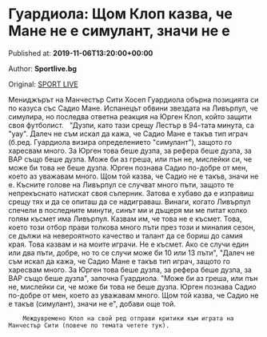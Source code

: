 
# Гуардиола: Щом Клоп казва, че Мане не е симулант, значи не е

Published at: **2019-11-06T13:20:00+00:00**

Author: **Sportlive.bg**

Original: [SPORT LIVE](https://www.sportlive.bg/worldfootball/england/guardiola-shtom-klop-kazva-che-mane-ne-e-simulant-znachi-ne-e-1403475.html)

Мениджърът на Манчестър Сити Хосеп Гуардиола обърна позицията си по казуса със Садио Мане. Испанецът обвини звездата на Ливърпул, че симулира, но последва ответна реакция на Юрген Клоп, който защити своя футболист.
 
"Дузпи, като тази срещу Лестър в 94-тата минута, са "уау". Далеч не съм искал да кажа, че Садио Мане е такъв тип играч (б.ред. Гуардиола визира определението "симулант"), защото го харесвам много. За Юрген това беше дузпа, за рефера беше дузпа, за ВАР също беше дузпа. Може би аз греша, или пън не, мислейки си, че може би това не беше дузпа. Юрген познава Садио по-добре от мен, което аз уважавам много. Щом той казва, че Садио не е такъв, значи не е. Късните голове на Ливърпул се случват много пъти, защото те непрекъснато натискат своя съперник. Затова е хубаво да е изправиш срещу тях и да се опиташ да се надиграваш. Винаги, когато Ливърпул спечели в последните минути, синът ми и дъщеря ми ме питат колко голям късмет има Ливърпул. Казвам им, че това не е късмет. Това, което този отбор прави толкова много пъти през този и миналия сезон, се дължи на невероятното качество и талант да се бориш до самия края. Това казвам и на моите играчи. Не е късмет. Ако се случи един или два пъти, добре, но то се случи може би 10 или 13 пъти",
"Далеч не съм искал да кажа, че Садио Мане е такъв тип играч, защото го харесвам много. За Юрген това беше дузпа, за рефера беше дузпа, за ВАР също беше дузпа", започна Гуардиола.
"Може би аз греша, или пън не, мислейки си, че може би това не беше дузпа. Юрген познава Садио по-добре от мен, което аз уважавам много. Щом той казва, че Садио не е такъв (симулант), значи не е", добави още той.

        Междувремено Клоп на свой ред отправи критики към играта на Манчестър Сити (повече по темата четете тук).
      
 
 
